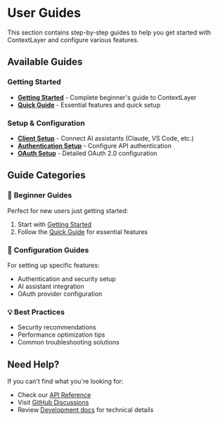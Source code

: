 # User Guides

This section contains step-by-step guides to help you get started with ContextLayer and configure various features.

## Available Guides

### Getting Started

- **[Getting Started](./getting-started.md)** - Complete beginner's guide to ContextLayer
- **[Quick Guide](./quick-guide.md)** - Essential features and quick setup

### Setup & Configuration

- **[Client Setup](./client-setup.md)** - Connect AI assistants (Claude, VS Code, etc.)
- **[Authentication Setup](./authentication-setup.md)** - Configure API authentication
- **[OAuth Setup](./oauth-setup.md)** - Detailed OAuth 2.0 configuration

## Guide Categories

### 🚀 **Beginner Guides**

Perfect for new users just getting started:

1. Start with [Getting Started](./getting-started.md)
2. Follow the [Quick Guide](./quick-guide.md) for essential features

### 🔧 **Configuration Guides**

For setting up specific features:

- Authentication and security setup
- AI assistant integration
- OAuth provider configuration

### 💡 **Best Practices**

- Security recommendations
- Performance optimization tips
- Common troubleshooting solutions

## Need Help?

If you can't find what you're looking for:

- Check our [API Reference](../api/)
- Visit [GitHub Discussions](https://github.com/Joel-hanson/contextlayer/discussions)
- Review [Development docs](../development/) for technical details

